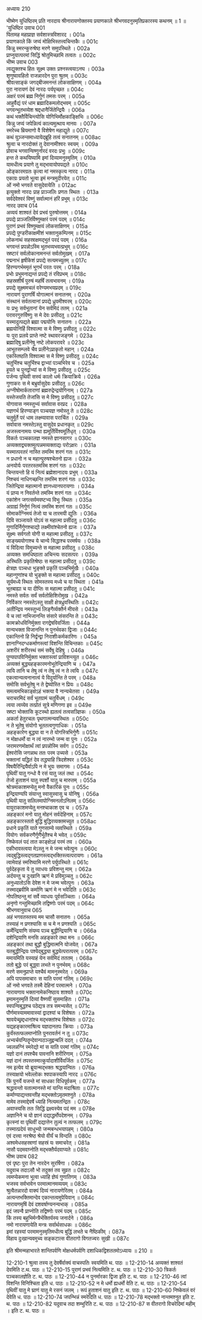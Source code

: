 अध्यायः 210

भीष्मेण युधिष्ठिरम् प्रति नारदाय श्रीनारायणोक्तस्य प्रयाणकाले श्रीभगवदनुस्मृतिप्रकारस्य कथनम् ॥ 1 ॥
\'युधिष्ठिर उवाच 	001  
पितामह महाप्राज्ञ सर्वशास्त्रविशारद ।	001a  
प्रयाणकाले किं जप्यं मोक्षिभिस्तत्त्वचिन्तकैः ॥	001c  
किन्नु स्मरन्कुरुश्रेष्ठ मरणे समुपस्थिते ।	002a  
प्राप्नुयात्परमां सिद्धिं श्रोतुमिच्छामि तत्वतः ॥	002c  
भीष्म उवाच 	003  
त्वद्युक्तश्च हितः सूक्ष्म उक्तः प्रश्नस्त्वयाऽनघ ।	003a  
शृणुष्वावहितो राजन्नारदेन पुरा श्रुतम् ॥	003c  
श्रीवत्साङ्कं जगद्बीजमनन्तं लोकसाक्षिणम् ।	004a  
पुरा नारायणं देवं नारदः पर्यपृच्छत ॥	004c  
अक्षरं परमं ब्रह्म निर्गुणं तमसः परम् ।	005a  
आहुर्वैद्यं परं धाम ब्रह्मादिकमलोद्भवम् ॥	005c  
भगवन्भूतभव्येश श्रद्दधानैर्जितेन्द्रियैः ।	006a  
कथं भक्तैर्विचिन्त्योसि योगिभिर्मोक्षकाङ्क्षिभिः ॥	006c  
किन्नु जप्यं जपेन्नित्यं काल्यमुत्थाय मानवः ।	007a  
स्मरेच्च म्रियमाणो वै विशेषेण महाद्युते ॥	007c  
कथं युञ्जन्समाध्यायेद्ब्रूहि तत्वं सनातनम् ॥	008ac  
श्रुत्वा च नारदोक्तं तु देवानामीश्वरः स्वयम् ।	009a  
प्रोवाच भगवान्विष्णुर्नारदं वरदः प्रभुः ॥	009c  
हन्त ते कथयिष्यामि इमां दिव्यामनुस्मृतिम् ।	010a  
यामधीत्य प्रयाणे तु मद्भावायोपपद्यते ॥	010c  
ओङ्कारमग्रतः कृत्वा मां नमस्कृत्य नारद ।	011a  
एकाग्रः प्रयतो भूत्वा इमं मन्त्रमुदीरयेत् ॥	011c  
ओं नमो भगवते वासुदेवायेति ॥	012ac  
इत्युक्तो नारदः प्राह प्राञ्जलिः प्रणतः स्थितः ।	013a  
सर्वदेवेश्वरं विष्णुं सर्वात्मानं हरिं प्रभुम् ॥	013c  
नारद उवाच 	014  
अव्ययं शाश्वतं देवं प्रभवं पुरुषोत्तमम् ।	014a  
प्रपद्ये प्राञ्जलिर्विष्णुमक्षरं परमं पदम् ॥	014c  
पुराणं प्रभवं विष्णुमक्षयं लोकसाक्षिणम् ।	015a  
प्रपद्ये पुण्डरीकाक्षमीशं भक्तानुकम्पिनम् ॥	015c  
लोकनाथं सहस्राक्षमद्भुतं परदं पदम् ।	016a  
भगवन्तं प्रपन्नोऽस्मि भूतभव्यभवत्प्रभुम् ॥	016c  
स्रष्टारं सर्वलोकानामनन्तं सर्वतोमुखम् ।	017a  
पद्मनाभं हृषीकेशं प्रपद्ये सत्यमच्युतम् ॥	017c  
हिरण्यगर्भममृतं भूगर्भं परतः परम् ।	018a  
प्रभोः प्रभुमनाद्यन्तं प्रपद्ये तं रविप्रभम् ॥	018c  
सहस्रशीर्षं पुरुषं महर्षिं तत्वभावनम् ।	019a  
प्रपद्ये सूक्ष्ममचलं वरेण्यमभयप्रदम् ॥	019c  
नारायणं पुराणर्षिं योगात्मानं सनातनम् ।	020a  
संस्थानं सर्वतत्वानां प्रपद्ये ध्रुवमीश्वरम् ॥	020c  
यः प्रभुः सर्वभूतानां येन सर्वमिदं ततम् ।	021a  
परावरगुरुर्विष्णुः स मे देवः प्रसीदतु ॥	021c  
यस्मादुत्पद्यते ब्रह्मा पद्मयोनिः सनातनः ।	022a  
ब्रह्मयोनिर्हि विश्वात्मा स मे विष्णुः प्रसीदतु ॥	022c  
यः पुरा प्रलये प्राप्ते नष्टे स्थावरजङ्गमे ।	023a  
ब्रह्मादिषु प्रलीनेषु नष्टे लोकपरावरे ॥	023c  
आभूतसम्प्लवे चैव प्रलीनेऽप्राकृतो महान् ।	024a  
एकस्तिष्ठति विश्वात्मा स मे विष्णुः प्रसीदतु ॥	024c  
चतुर्भिश्च चतुर्भिश्च द्वाभ्यां पञ्चभिरेव च ।	025a  
हूयते च पुनर्द्वाभ्यां स मे विष्णुः प्रसीदतु ॥	025c  
पर्जन्यः पृथिवी सस्यं कालो धर्मः क्रियाक्रिये ।	026a  
गुणाकरः स मे बभ्रुर्वासुदेवः प्रसीदतु ॥	026c  
अग्नीषोमार्कताराणां ब्रह्मरुद्रेन्द्रयोगिनाम् ।	027a  
यस्तेजयति तेजांसि स मे विष्णुः प्रसीदतु ॥	027c  
योगावास नमस्तुभ्यं सर्वावास वरप्रद ।	028a  
यज्ञगर्भ हिरण्याङ्ग पञ्चयज्ञ नमोस्तु ते ॥	028c  
चतुर्मूर्ते परं धाम लक्ष्म्यावास परार्चित ।	029a  
सर्वावास नमस्तेऽस्तु वासुदेव प्रधानकृत् ॥	029c  
अजस्त्वनामयः पन्था ह्यमूर्तिर्विश्वमूर्तिधृत् ।	030a  
विकर्तः पञ्चकालज्ञ नमस्ते ज्ञानसागर ॥	030c  
अव्यक्ताद्व्यक्तमुत्पन्नमव्यक्ताद्यः परोऽक्षरः ।	031a  
यस्मात्परतरं नास्ति तमस्मि शरणं गतः ॥	031c  
न प्रधानो न च महान्पुरुषश्चेतनो ह्यजः ।	032a  
अनयोर्यः परतरस्तमस्मि शरणं गतः ॥	032c  
चिन्तयन्तो हि यं नित्यं ब्रह्मेशानादयः प्रभुम् ।	033a  
निश्चयं नाधिगच्छन्ति तमस्मि शरणं गतः ॥	033c  
जितेन्द्रिया महात्मानो ज्ञानध्यानपरायणाः ।	034a  
यं प्राप्य न निवर्तन्ते तमस्मि शरणं गतः ॥	034c  
एकांशेन जगत्सर्वमवष्टभ्य विभुः स्थितः ।	035a  
अग्राह्यं निर्गुणं नित्यं तमस्मि शरणं गतः ॥	035c  
सोमार्काग्निमयं तेजो या च तारमयी द्युतिः ।	036a  
दिवि सञ्जायते योऽयं स महात्मा प्रसीदतु ॥	036c  
गुणादिर्निर्गुणश्चाद्यो लक्ष्मीवांश्चेतनो ह्यजः ।	037a  
सूक्ष्मः सर्वगतो योगी स महात्मा प्रसीदतु ॥	037c  
साङ्ख्ययोगाश्च ये चान्ये सिद्धाश्च परमर्षयः ।	038a  
यं विदित्वा विमुच्यन्ते स महात्मा प्रसीदतु ॥	038c  
अव्यक्तः समधिष्ठाता अचिन्त्यः सदसत्परः ।	039a  
अस्थितिः प्रकृतिश्रेष्ठः स महात्मा प्रसीदतु ॥	039c  
क्षेत्रज्ञः पञ्चधा भुङ्क्ते प्रकृतिं पञ्चभिर्मुखैः ।	040a  
महान्गुणांश्च यो भुङ्क्ते स महात्मा प्रसीदतु ॥	040c  
सूर्यमध्ये स्थितः सोमस्तस्य मध्ये च या स्थिता ।	041a  
भूतबाह्या च या दीप्तिः स महात्मा प्रसीदतु ॥	041c  
नमस्ते सर्वतः सर्वं सर्वतोक्षिशिरोमुख ।	042a  
निर्विकार नमस्तेऽस्तु साक्षी क्षेत्रध्रुवस्थितिः ॥	042c  
अतीन्द्रिय नमस्तुभ्यं लिङ्गैर्व्यक्तैर्न मीयसे ।	043a  
ये च त्वां नाभिजानन्ति संसारे संसरन्ति ते ॥	043c  
कामक्रोधविनिर्मुक्ता रागद्वेषविवर्जिताः ।	044a  
मान्यभक्ता विजानन्ति न पुनर्भवका द्विजाः ॥	044c  
एकान्तिनो हि निर्द्वन्द्वा निराशीःकर्मकारिणः ।	045a  
ज्ञानाग्निदग्धकर्माणस्त्वां विशन्ति विचिन्तकाः ॥	045c  
अशरीरं शरीरस्थं समं सर्वेषु देहिषु ।	046a  
पुण्यपापविनिर्मुक्ता भक्तास्त्वां प्राविशन्त्युत ॥	046c  
अव्यक्तं बुद्ध्यहङ्कारमनोभूतेन्द्रियाणि च ।	047a  
त्वयि तानि च तेषु त्वं न तेषु त्वं न ते त्वयि ॥	047c  
एकत्वान्यत्वनानात्वं ये विदुर्यान्ति ते परम् ।	048a  
समोसि सर्वभूतेषु न ते द्वेष्योस्ति न प्रियः ॥	048c  
समत्वमभिकाङ्क्षेऽहं भक्त्या वै नान्यचेतसा ।	049a  
चराचरमिदं सर्वं भूतग्रामं चतुर्विधम् ।	049c  
त्वया त्वय्येव तत्प्रोतं सूत्रे मणिगणा इव ॥	049e  
स्रष्टा भोक्तासि कूटस्थो ह्यतत्वं तत्वसञ्ज्ञिकः ।	050a  
अकर्ता हेतुरचलः पृथगात्मन्यवस्थितः ॥	050c  
न ते भूतेषु संयोगो भूततत्वगुणाधिकः ।	051a  
अहङ्कारेण बुद्ध्या वा न ते योगस्त्रिभिर्गुणैः ॥	051c  
न मोक्षधर्मो वा न त्वं नारम्भो जन्म वा पुनः ।	052a  
जरामरणमोक्षार्थं त्वां प्रपन्नोस्मि सर्वग ॥	052c  
ईश्वरोसि जगन्नाथ ततः परम उच्यसे ।	053a  
भक्तानां यद्धितं देव तद्ध्याहि त्रिदशेश्वर ॥	053c  
विषयैरिन्द्रियैर्वाऽपि न मे भूयः समागमः ।	054a  
पृथिवीं यातु गन्धो वै रसं यातु जलं तथा ॥	054c  
तेजो हुताशनं यातु स्पर्शो यातु च मारुतम् ।	055a  
श्रोत्रमाकाशमप्येतु मनो वैकारिकं पुनः ॥	055c  
इन्द्रियाण्यपि संयान्तु स्वासुस्वासु च योनिषु ।	056a  
पृथिवी यातु सलिलमापोग्निमनलोऽनिलम् ॥	056c  
वायुराकाशमप्येतु मनश्चाकाश एव च ।	057a  
अहङ्कारं मनो यातु मोहनं सर्वदेहिनाम् ॥	057c  
अहङ्कारस्ततो बुद्धिं बुद्धिरव्यक्तमच्युत ॥	058ac  
प्रधाने प्रकृतिं याते गुणसाम्ये व्यवस्थिते ।	059a  
वियोगः सर्वकरणैर्गुणैर्भूतैश्च मे भवेत् ॥	059c  
निष्केवलं पदं तात काङ्क्षेऽहं परमं तव ।	060a  
एकीभावस्त्वया मेऽस्तु न मे जन्म भवेत्पुनः ॥	060c  
त्वद्बुद्धिस्त्वद्गतप्राणस्त्वद्भक्तिस्त्वत्परायणः ।	061a  
त्वामेवाहं स्मरिष्यामि मरणे पर्युपस्थिते ॥	061c  
पूर्वदेहकृता ये तु व्याधयः प्रविशन्तु माम् ।	062a  
अर्दयन्तु च दुःखानि ऋणं मे प्रविमुञ्चतु ॥	062c  
अनुध्यातोऽसि देवेश न मे जन्म भवेत्पुनः ।	063a  
तस्माद्ब्रवीमि कर्माणि ऋणं मे न भवेदिति ॥	063c  
नोपतिष्ठन्तु मां सर्वे व्याधयः पूर्वसञ्चिताः ।	064a  
अनृणो गन्तुमिच्छामि तद्विष्णोः परमं पदम् ॥	064c  
श्रीभगवानुवाच 	065  
अहं भगवतस्तस्य मम चासौ सनातनः ।	065a  
तस्याहं न प्रणश्यासि स च मे न प्रणश्यति ॥	065c  
कर्मेन्द्रियाणि संयम्य पञ्च बुद्धीन्द्रियाणि च ।	066a  
दशेन्द्रियाणि मनसि अहङ्कारे तथा मनः ॥	066c  
अहङ्कारं तथा बुद्धौ बुद्धिमात्मनि योजयेत् ।	067a  
यतबुद्धीन्द्रियः पश्येद्बुद्ध्या बुद्ध्येत्परात्परम् ॥	067c  
ममायमिति यस्याहं येन सर्वमिदं तततम् ।	068a  
ततो बुद्धेः परं बुद्ध्वा लभते न पुनर्भवम् ॥	068c  
मरणे समनुप्राप्ते यश्चैवं मामनुस्मरेत् ।	069a  
अपि पापसमाचारः स याति परमां गतिम् ॥	069c  
ओं नमो भगवते तस्मै देहिनां परमात्मने ।	070a  
नारायणाय भक्तानामेकनिष्ठाय शाश्वते ॥	070c  
इमामनुस्मृतिं दिव्यां वैष्णवीं सुसमाहितः ।	071a  
स्वपन्विबुद्धश्च पठेद्यत्र तत्र समभ्यसेत् ॥	071c  
पौर्णमास्याममावास्यां द्वादश्यां च विशेषतः ।	072a  
श्रावयेच्छ्रद्दधानांश्च मद्भक्तांश्च विशेषतः ॥	072c  
यद्यहङ्कारमाश्रित्य यज्ञदानतपः क्रियाः ।	073a  
कुर्वंस्तत्फलमाप्नोति पुनरावर्तनं न तु ॥	073c  
अभ्यर्चयन्पितॄन्देवान्पठञ्जुह्वन्बलिं ददत् ।	074a  
ज्वलन्नग्निं स्मरेद्यो मां स याति परमां गतिम् ॥	074c  
यज्ञो दानं तपश्चैव पावनानि शरीरिणाम् ।	075a  
यज्ञं दानं तपस्तस्मात्कुर्यादाशीर्विवर्जितः ॥	075c  
नम इत्येव यो ब्रूयान्मद्भक्तः श्रद्धयान्वितः ।	076a  
तस्याक्षयो भवेल्लोकः श्वपाकस्यापि नारद ॥	076c  
किं पुनर्ये यजन्ते मां साधका विधिपूर्वकम् ।	077a  
श्रद्धावन्तो यतात्मानस्ते मां यान्ति मदाश्रिताः ॥	077c  
कर्माण्याद्यन्तवन्तीह मद्भक्तोऽमृतमश्नुते ।	078a  
मामेव तस्माद्देवर्षे ध्याहि नित्यमतन्द्रितः ।	078c  
अवाप्स्यसि ततः सिद्धिं द्रक्ष्यस्येव पदं मम ॥	078e  
अज्ञानिने च यो ज्ञानं दद्याद्धर्मोपदेशनम् ।	079a  
कृत्स्नां वा पृथिवीं दद्यात्तेन तुल्यं न तत्फलम् ॥	079c  
तस्मात्प्रदेयं साधुभ्यो जन्मबन्धभयापहम् ।	080a  
एवं दत्त्वा नरश्रेष्ठ श्रेयो वीर्यं च विन्दति ॥	080c  
अश्वमेधसहस्राणां सहस्रं यः समाचरेत् ।	081a  
नासौ पदमवाप्नोति मद्भक्तैर्यदवाप्यते ॥	081c  
भीष्म उवाच 	082  
एवं पृष्टः पुरा तेन नारदेन सुरर्षिणा ।	082a  
यदुवाच तदाऽसौ भो तदुक्तं तव सुव्रत ॥	082c  
त्वमप्येकमना भूत्वा ध्याहि ज्ञेयं गुणातिगम् ।	083a  
भजस्व सर्वभावेन परमात्मानमव्ययम् ॥	083c  
श्रुत्वैतन्नारदो वाक्यं दिव्यं नारायणेरितम् ।	084a  
अत्यन्तभक्तिमान्देव एकान्तत्वमुपेयिवान् ॥	084c  
नारायणमृषिं देवं दशवर्षाण्यनन्यभाक् ।	085a  
इदं जपन्वै प्राप्नोति तद्विष्णोः परमं पदम् ॥	085c  
किं तस्य बहुभिर्मन्त्रैर्भक्तिर्यस्य जनार्दने ।	086a  
नमो नारायणायेति मन्त्रः सर्वार्थसाधकः ॥	086c  
इमां रहस्यां परमामनुस्मृतिमधीत्य बुद्धिं लभते च नैष्ठिकीम् ।	087a  
विहाय दुःखान्यवमुच्य सङ्कटात्स वीतरागो विगतज्वरः सुखी ॥ 	087c  

इति श्रीमन्महाभारते शान्तिपर्वणि मोक्षधर्मपर्वणि दशाधिकद्विशततमोऽध्यायः ॥ 210 ॥

12-210-1 श्रुत्वा तस्य तु देवर्षेर्वाक्यं वाचस्पतिः स्वयमिति थ. पाठः ॥ 12-210-14 अव्यक्तं शाश्वतं देवमिति ट.थ. पाठः ॥ 12-210-15 पुराणं प्रभवं नित्यमिति ट. थ. पाठः ॥ 12-210-30 त्रिकर्तः पञ्चकालज्ञेति ट. थ. पाठः ॥ 12-210-44 न पुनर्मारका द्विजा इति ट. थ. पाठः ॥ 12-210-46 त्वां विशन्ति विनिश्चिता इति ध. पाठः ॥ 12-210-52 न मे धर्मो ह्यधर्मो वेति ट. थ. पाठः ॥ 12-210-54 पृथिवीं यातु मे घ्राणं यातु मे रसनं जलम् । रूपं हुताशनं यातु इति ट. थ. पाठः ॥ 12-210-60 निष्केवलं वरं देवेति ध. पाठः ॥ 12-210-74 जपन्भिन्नं स्मरेदिति ध. पाठः ॥ 12-210-78 मद्भक्तो नान्तमश्नुत इति ट. थ. पाठः ॥ 12-210-82 यदुवाच तदा शम्भुरिति ट. थ. पाठः ॥ 12-210-87 स वीतरागो विचरेदिमां महीम् । इति ट. थ. पाठः ॥
